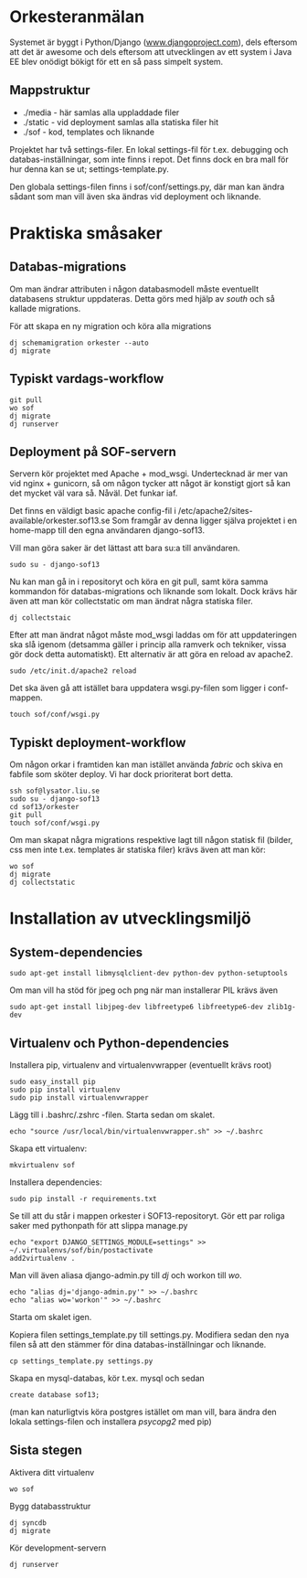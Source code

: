 Orkesteranmälan
===============

Systemet är byggt i Python/Django (www.djangoproject.com), dels eftersom att det
är awesome och dels eftersom att utvecklingen av ett system i Java EE blev onödigt
bökigt för ett en så pass simpelt system.

## Mappstruktur

* ./media - här samlas alla uppladdade filer
* ./static - vid deployment samlas alla statiska filer hit
* ./sof - kod, templates och liknande

Projektet har två settings-filer. En lokal settings-fil för t.ex. debugging
och databas-inställningar, som inte finns i repot. Det finns dock en bra
mall för hur denna kan se ut; settings-template.py.

Den globala settings-filen finns i sof/conf/settings.py, där man kan ändra
sådant som man vill även ska ändras vid deployment och liknande.


# Praktiska småsaker

## Databas-migrations

Om man ändrar attributen i någon databasmodell måste eventuellt databasens
struktur uppdateras. Detta görs med hjälp av *south* och så kallade migrations.

För att skapa en ny migration och köra alla migrations

    dj schemamigration orkester --auto
    dj migrate


## Typiskt vardags-workflow

    git pull
    wo sof
    dj migrate
    dj runserver


## Deployment på SOF-servern

Servern kör projektet med Apache + mod_wsgi. Undertecknad är mer van vid
nginx + gunicorn, så om någon tycker att något är konstigt gjort så kan det
mycket väl vara så. Nåväl. Det funkar iaf.

Det finns en väldigt basic apache config-fil i /etc/apache2/sites-available/orkester.sof13.se
Som framgår av denna ligger själva projektet i en home-mapp till den egna
användaren django-sof13.

Vill man göra saker är det lättast att bara su:a till användaren.

    sudo su - django-sof13

Nu kan man gå in i repositoryt och köra en git pull, samt köra samma kommandon
för databas-migrations och liknande som lokalt. Dock krävs här även att man
kör collectstatic om man ändrat några statiska filer.

    dj collectstaic

Efter att man ändrat något måste mod_wsgi laddas om för att uppdateringen ska
slå igenom (detsamma gäller i princip alla ramverk och tekniker, vissa gör
dock detta automatiskt). Ett alternativ är att göra en reload av apache2.

    sudo /etc/init.d/apache2 reload

Det ska även gå att istället bara uppdatera wsgi.py-filen som ligger i
conf-mappen.

    touch sof/conf/wsgi.py


## Typiskt deployment-workflow
Om någon orkar i framtiden kan man istället använda *fabric* och skiva en
fabfile som sköter deploy. Vi har dock prioriterat bort detta.

    ssh sof@lysator.liu.se
    sudo su - django-sof13
    cd sof13/orkester
    git pull
    touch sof/conf/wsgi.py

Om man skapat några migrations respektive lagt till någon statisk fil (bilder,
css men inte t.ex. templates är statiska filer) krävs även att man kör:

    wo sof
    dj migrate
    dj collectstatic


# Installation av utvecklingsmiljö

## System-dependencies

    sudo apt-get install libmysqlclient-dev python-dev python-setuptools

Om man vill ha stöd för jpeg och png när man installerar PIL krävs även

    sudo apt-get install libjpeg-dev libfreetype6 libfreetype6-dev zlib1g-dev


## Virtualenv och Python-dependencies

Installera pip, virtualenv and virtualenvwrapper (eventuellt krävs root)

    sudo easy_install pip
    sudo pip install virtualenv
    sudo pip install virtualenvwrapper


Lägg till i .bashrc/.zshrc -filen. Starta sedan om skalet.

    echo "source /usr/local/bin/virtualenvwrapper.sh" >> ~/.bashrc


Skapa ett virtualenv:

    mkvirtualenv sof


Installera dependencies:

    sudo pip install -r requirements.txt


Se till att du står i mappen orkester i SOF13-repositoryt.
Gör ett par roliga saker med pythonpath för att slippa manage.py

    echo "export DJANGO_SETTINGS_MODULE=settings" >> ~/.virtualenvs/sof/bin/postactivate
    add2virtualenv .


Man vill även aliasa django-admin.py till *dj* och workon till *wo*.

    echo "alias dj='django-admin.py'" >> ~/.bashrc
    echo "alias wo='workon'" >> ~/.bashrc

Starta om skalet igen.

Kopiera filen settings_template.py till settings.py. Modifiera sedan den nya
filen så att den stämmer för dina databas-inställningar och liknande.

    cp settings_template.py settings.py


Skapa en mysql-databas, kör t.ex. mysql och sedan

    create database sof13;

(man kan naturligtvis köra postgres istället om man vill, bara ändra den
lokala settings-filen och installera *psycopg2* med pip)


## Sista stegen

Aktivera ditt virtualenv

    wo sof


Bygg databasstruktur

    dj syncdb
    dj migrate


Kör development-servern

    dj runserver
